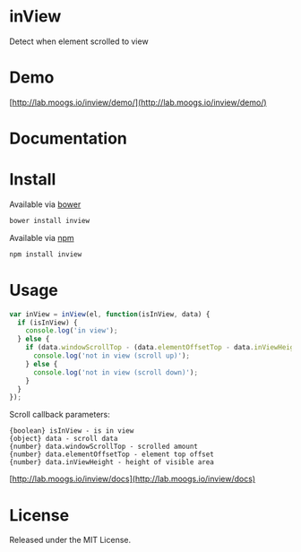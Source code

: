 # inView

Detect when element scrolled to view

# Demo

[http://lab.moogs.io/inview/demo/](http://lab.moogs.io/inview/demo/)

# Documentation


# Install

Available via [bower](http://bower.io/)

```bash
bower install inview
```

Available via [npm](https://www.npmjs.org/package/inview)

```bash
npm install inview
```

# Usage

```javascript
var inView = inView(el, function(isInView, data) {
  if (isInView) {
    console.log('in view');
  } else {
    if (data.windowScrollTop - (data.elementOffsetTop - data.inViewHeight) > data.inViewHeight) {
      console.log('not in view (scroll up)');
    } else {
      console.log('not in view (scroll down)');
    }
  }
});
```

Scroll callback parameters:

```
{boolean} isInView - is in view
{object} data - scroll data
{number} data.windowScrollTop - scrolled amount
{number} data.elementOffsetTop - element top offset
{number} data.inViewHeight - height of visible area
```

[http://lab.moogs.io/inview/docs](http://lab.moogs.io/inview/docs)

# License

Released under the MIT License.
